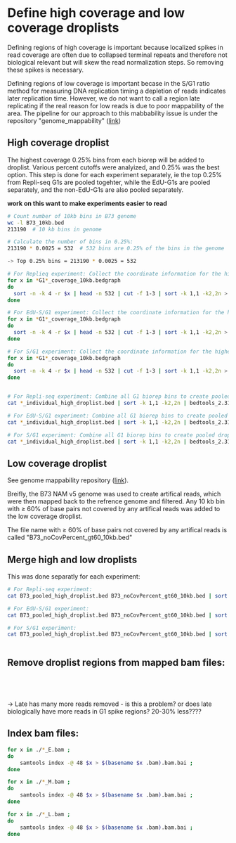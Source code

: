 # Define high coverage and low coverage droplists
Defining regions of high coverage is important because localized spikes in read coverage are often due to 
collapsed terminal repeats and therefore not biological relevant but will skew the read normalization steps. 
So removing these spikes is necessary. 

Defining regions of low coverage is important becase in the S/G1 ratio method for measuring DNA replication timing a depletion of reads indicates later 
replication time. However, we do not want to call a region late replicating if the real reason for low reads is due to poor mappability of the area.
The pipeline for our approach to this mabbability issue is under the repository "genome_mappability" ([link](https://github.com/ewheeler7/genome_mappability))



## High coverage droplist 
The highest coverage 0.25% bins from each biorep will be added to droplist. Various percent cutoffs were analyized, and 0.25% was the best option.
This step is done for each experiment separately, ie the top 0.25% from Repli-seq G1s are pooled togehter, while the EdU-G1s are pooled separately, and the non-EdU-G1s are also pooled separately.


**work on this want to make experiments easier to read**
```bash
# Count number of 10kb bins in B73 genome
wc -l B73_10kb.bed
213190  # 10 kb bins in genome

# Calculate the number of bins in 0.25%:
213190 * 0.0025 = 532  # 532 bins are 0.25% of the bins in the genome

-> Top 0.25% bins = 213190 * 0.0025 = 532 

# For Replieq experiment: Collect the coordinate information for the highest 0.25% bins according to coverage from each G1 biorep:
for x in *G1*_coverage_10kb.bedgraph
do
  sort -n -k 4 -r $x | head -n 532 | cut -f 1-3 | sort -k 1,1 -k2,2n > $(basename $x _coverage_10kb.bedgraph)_individual_high_droplist.bed ;
done

# For EdU-S/G1 experiment: Collect the coordinate information for the highest 0.25% bins according to coverage from each G1 biorep:
for x in *G1*_coverage_10kb.bedgraph
do
  sort -n -k 4 -r $x | head -n 532 | cut -f 1-3 | sort -k 1,1 -k2,2n > $(basename $x _coverage_10kb.bedgraph)_individual_high_droplist.bed ;
done

# For S/G1 experiment: Collect the coordinate information for the highest 0.25% bins according to coverage from each G1 biorep:
for x in *G1*_coverage_10kb.bedgraph
do
  sort -n -k 4 -r $x | head -n 532 | cut -f 1-3 | sort -k 1,1 -k2,2n > $(basename $x _coverage_10kb.bedgraph)_individual_high_droplist.bed ;
done


# For Repli-seq experiment: Combine all G1 biorep bins to create pooled droplist:
cat *_individual_high_droplist.bed | sort -k 1,1 -k2,2n | bedtools_2.31.0.sif bedtools merge -i - > B73_pooled_high_droplist.bed

# For EdU-S/G1 experiment: Combine all G1 biorep bins to create pooled droplist:
cat *_individual_high_droplist.bed | sort -k 1,1 -k2,2n | bedtools_2.31.0.sif bedtools merge -i - > B73_pooled_high_droplist.bed

# For S/G1 experiment: Combine all G1 biorep bins to create pooled droplist:
cat *_individual_high_droplist.bed | sort -k 1,1 -k2,2n | bedtools_2.31.0.sif bedtools merge -i - > B73_pooled_high_droplist.bed


```


## Low coverage droplist
See genome mappability repository ([link](https://github.com/ewheeler7/genome_mappability)).

Breifly, the B73 NAM v5 genome was used to create artifical reads, which were then mapped back to the refrence genome and filtered. 
Any 10 kb bin with ≥ 60% of base pairs not covered by any artifical reads was added to the low coverage droplist.

The file name with ≥ 60% of base pairs not covered by any artifical reads is called  "B73_noCovPercent_gt60_10kb.bed"

## Merge high and low droplists

This was done separatly for each experiment:

```bash
# For Repli-seq experiment:
cat B73_pooled_high_droplist.bed B73_noCovPercent_gt60_10kb.bed | sort -k 1V,1 -k 2n,2 | bedtools_2.31.0.sif bedtools merge -i - > B73_final_droplist.bed

# For EdU-S/G1 experiment:
cat B73_pooled_high_droplist.bed B73_noCovPercent_gt60_10kb.bed | sort -k 1V,1 -k 2n,2 | bedtools_2.31.0.sif bedtools merge -i - > B73_final_droplist.bed

# For S/G1 experiment:
cat B73_pooled_high_droplist.bed B73_noCovPercent_gt60_10kb.bed | sort -k 1V,1 -k 2n,2 | bedtools_2.31.0.sif bedtools merge -i - > B73_final_droplist.bed



```

## Remove droplist regions from mapped bam files:


```bash





```

-> Late has many more reads removed - is this a problem? or does late biologically have more reads in G1 spike regions? 20-30% less????



## Index bam files:
```bash
for x in ./*_E.bam ;
do
	samtools index -@ 48 $x > $(basename $x .bam).bam.bai ;
done

for x in ./*_M.bam ;
do
	samtools index -@ 48 $x > $(basename $x .bam).bam.bai ;
done

for x in ./*_L.bam ;
do
	samtools index -@ 48 $x > $(basename $x .bam).bam.bai ;
done














```








